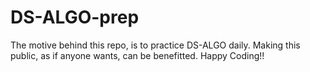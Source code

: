 # DS-ALGO-prep
The motive behind this repo, is to practice DS-ALGO daily. Making this public, as if anyone wants, can be benefitted. Happy Coding!!
